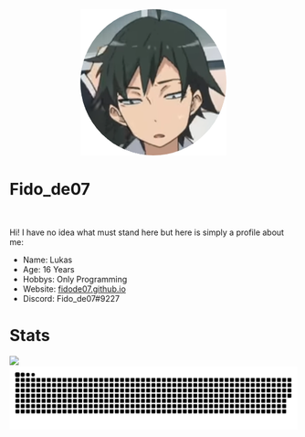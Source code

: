 <p align="center">
<img src="https://raw.githubusercontent.com/Fidode07/ImageHost/main/icon-rounded.png"/>
</p>
<h1>Fido_de07</h1>
<br>

Hi! I have no idea what must stand here but here is simply a profile about me:
- Name: Lukas
- Age: 16 Years
- Hobbys: Only Programming
- Website: <a href="https://fidode07.github.io/">fidode07.github.io</a>
- Discord: Fido_de07#9227

# Stats
<img src="https://github-readme-stats.vercel.app/api?username=Fidode07&theme=dracula"/>

<img src="https://raw.githubusercontent.com/Fidode07/ImageHost/a8ecea3ec9507729e70817a04755158eb9e54c02/github-user-contribution%20(2).svg"/>

